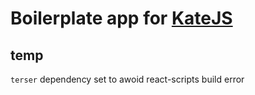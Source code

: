 # Boilerplate app for [KateJS](https://github.com/romannep/katejs)

## temp
`terser` dependency set to awoid react-scripts build error